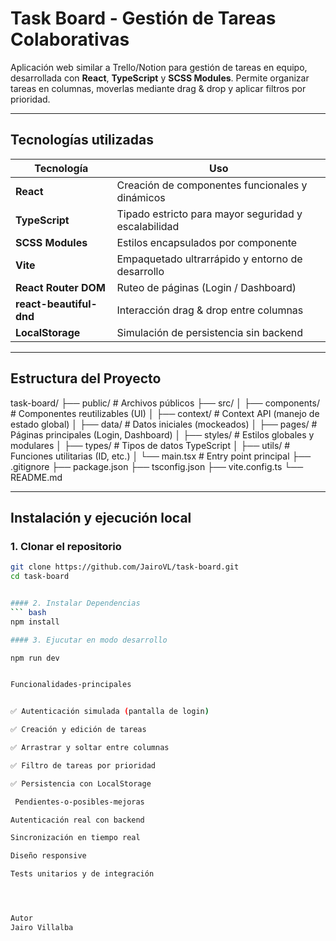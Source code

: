 #  Task Board - Gestión de Tareas Colaborativas

Aplicación web similar a Trello/Notion para gestión de tareas en equipo, desarrollada con **React**, **TypeScript** y **SCSS Modules**. Permite organizar tareas en columnas, moverlas mediante drag & drop y aplicar filtros por prioridad.

---

##  Tecnologías utilizadas

| Tecnología             | Uso                                                                 |
|------------------------|----------------------------------------------------------------------|
| **React**              | Creación de componentes funcionales y dinámicos                      |
| **TypeScript**         | Tipado estricto para mayor seguridad y escalabilidad                 |
| **SCSS Modules**       | Estilos encapsulados por componente                                  |
| **Vite**               | Empaquetado ultrarrápido y entorno de desarrollo                     |
| **React Router DOM**   | Ruteo de páginas (Login / Dashboard)                                 |
| **react-beautiful-dnd**| Interacción drag & drop entre columnas                               |
| **LocalStorage**       | Simulación de persistencia sin backend                               |

---

##  Estructura del Proyecto

task-board/
├── public/ # Archivos públicos
├── src/
│ ├── components/ # Componentes reutilizables (UI)
│ ├── context/ # Context API (manejo de estado global)
│ ├── data/ # Datos iniciales (mockeados)
│ ├── pages/ # Páginas principales (Login, Dashboard)
│ ├── styles/ # Estilos globales y modulares
│ ├── types/ # Tipos de datos TypeScript
│ ├── utils/ # Funciones utilitarias (ID, etc.)
│ └── main.tsx # Entry point principal
├── .gitignore
├── package.json
├── tsconfig.json
├── vite.config.ts
└── README.md



---

##  Instalación y ejecución local

### 1. Clonar el repositorio

```bash
git clone https://github.com/JairoVL/task-board.git
cd task-board


#### 2. Instalar Dependencias
``` bash
npm install

#### 3. Ejucutar en modo desarrollo

npm run dev


Funcionalidades-principales


✅ Autenticación simulada (pantalla de login)

✅ Creación y edición de tareas

✅ Arrastrar y soltar entre columnas

✅ Filtro de tareas por prioridad

✅ Persistencia con LocalStorage

 Pendientes-o-posibles-mejoras

Autenticación real con backend

Sincronización en tiempo real

Diseño responsive

Tests unitarios y de integración




Autor
Jairo Villalba